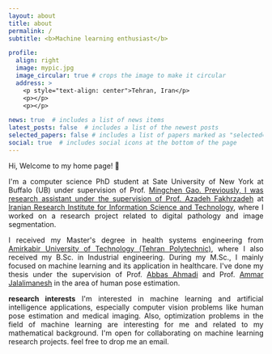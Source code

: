 ```yaml
---
layout: about
title: about
permalink: /
subtitle: <b>Machine learning enthusiast</b>

profile:
  align: right
  image: mypic.jpg
  image_circular: true # crops the image to make it circular
  address: >
    <p style="text-align: center">Tehran, Iran</p>
    <p></p>
    <p></p>

news: true  # includes a list of news items
latest_posts: false  # includes a list of the newest posts
selected_papers: false # includes a list of papers marked as "selected={true}"
social: true  # includes social icons at the bottom of the page
---
```


<p style="text-align: justify">Hi, Welcome to my home page! 👋</p>

<p style="text-align: justify">I'm a computer science PhD student at Sate University of New York at Buffalo (UB) under supervision of Prof. <a href="https://cse.buffalo.edu/~mgao8/">Mingchen Gao. Previously, I was research assistant under the supervision of Prof. <a href="https://en.irandoc.ac.ir/u/a-fakhrzadeh">Azadeh Fakhrzadeh</a> at <a href="https://en.irandoc.ac.ir/">Iranian Research Institute for Information Science and Technology</a>, where I worked on a research project related to digital pathology and image segmentation.</p>

<p style="text-align: justify">I received my Master's degree in health systems engineering from <a href="https://aut.ac.ir/en">Amirkabir University of Technology (Tehran Polytechnic)</a>, where I also received my B.Sc. in Industrial engineering. During my M.Sc., I mainly focused on machine learning and its application in healthcare. I've done my thesis under the supervision of Prof. <a href="https://aut.ac.ir/cv/2019/ABBAS%20AHMADI">Abbas Ahmadi</a> and Prof. <a href="https://en.irandoc.ac.ir/u/a-jalalimanesh">Ammar Jalalimanesh</a> in the area of human pose estimation.</p>

<p style="text-align: justify"><strong>research interests</strong>  I'm interested in machine learning and artificial intelligence applications, especially computer vision problems like human pose estimation and medical imaging. Also, optimization problems in the field of machine learning are interesting for me and related to my mathematical background. I'm open for collaborating on machine learning research projects. feel free to drop me an email.</p>
